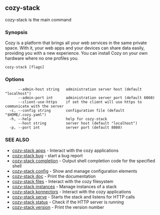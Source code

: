## cozy-stack

cozy-stack is the main command

### Synopsis


Cozy is a platform that brings all your web services in the same private space.
With it, your web apps and your devices can share data easily, providing you
with a new experience. You can install Cozy on your own hardware where no one
profiles you.

```
cozy-stack [flags]
```

### Options

```
      --admin-host string   administration server host (default "localhost")
      --admin-port int      administration server port (default 6060)
      --client-use-https    if set the client will use https to communicate with the server
  -c, --config string       configuration file (default "$HOME/.cozy.yaml")
  -h, --help                help for cozy-stack
      --host string         server host (default "localhost")
  -p, --port int            server port (default 8080)
```

### SEE ALSO
* [cozy-stack apps](cozy-stack_apps.md)	 - Interact with the cozy applications
* [cozy-stack bug](cozy-stack_bug.md)	 - start a bug report
* [cozy-stack completion](cozy-stack_completion.md)	 - Output shell completion code for the specified shell
* [cozy-stack config](cozy-stack_config.md)	 - Show and manage configuration elements
* [cozy-stack doc](cozy-stack_doc.md)	 - Print the documentation
* [cozy-stack files](cozy-stack_files.md)	 - Interact with the cozy filesystem
* [cozy-stack instances](cozy-stack_instances.md)	 - Manage instances of a stack
* [cozy-stack konnectors](cozy-stack_konnectors.md)	 - Interact with the cozy applications
* [cozy-stack serve](cozy-stack_serve.md)	 - Starts the stack and listens for HTTP calls
* [cozy-stack status](cozy-stack_status.md)	 - Check if the HTTP server is running
* [cozy-stack version](cozy-stack_version.md)	 - Print the version number

